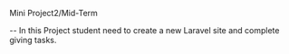 Mini Project2/Mid-Term

-- In this Project student need to create a new Laravel site and complete giving tasks.
